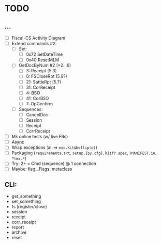 # TODO

## &hellip;
- [ ] Fiscal-CS Activity Diagram
- [ ] Extend commands #2:
  + [ ] Set:
    - [ ] 0x72 SetDateTime
    - [ ] 0x40 ResetMLM
  + [ ] GetDocByNum #2 (&times;2&hellip;6)
    - [ ]  3: Receipt (5.3)
    - [ ]  6: FSCloseRpt (5.6?)
    - [ ] 21: SattleRpt (5.7)
    - [ ] 31: CorReceipt
    - [ ]  4: BSO
    - [ ] 41: CorBSO
    - [ ]  7: OpConfirm
  + [ ] Sequences:
    + [ ] CancelDoc
    + [ ] Session
    + [ ] Receipt
    + [ ] CorrReceipt
- [ ] Mk online tests (w/ live FRs)
- [ ] Async
- [ ] Wrap exceptions (all => `exc.Kit&hellip(e)`)
- [ ] Packaging (`requirements.txt`, `setup.{py,cfg}`, `kitfr.spec`, `?MANIFEST.in`, `?tox.*`)
- [ ] Try: 2+ &times; Cmd (sequence) @ 1 connection
- [ ] Maybe: flag._Flags: metaclass

## CLI:
- get_something
- set_something
- fs (register/close)
- session
- receipt
- corr_receipt
- report
- archive
- reset
